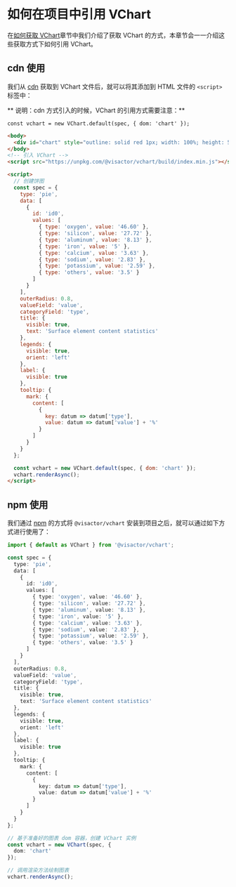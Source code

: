 # 如何在项目中引用 VChart

在[如何获取 VChart](./How_to_Get_VChart)章节中我们介绍了获取 VChart 的方式，本章节会一一介绍这些获取方式下如何引用 VChart。

## cdn 使用

我们从 [cdn](./How_to_Get_VChart#cdn-获取) 获取到 VChart 文件后，就可以将其添加到 HTML 文件的 `<script>` 标签中：

** 说明：cdn 方式引入的时候，VChart 的引用方式需要注意：**

`const vchart = new VChart.default(spec, { dom: 'chart' });`

```html
<body>
  <div id="chart" style="outline: solid red 1px; width: 100%; height: 500px"></div>
</body>
<!-- 引入 VChart -->
<script src="https://unpkg.com/@visactor/vchart/build/index.min.js"></script>

<script>
  // 创建饼图
  const spec = {
    type: 'pie',
    data: [
      {
        id: 'id0',
        values: [
          { type: 'oxygen', value: '46.60' },
          { type: 'silicon', value: '27.72' },
          { type: 'aluminum', value: '8.13' },
          { type: 'iron', value: '5' },
          { type: 'calcium', value: '3.63' },
          { type: 'sodium', value: '2.83' },
          { type: 'potassium', value: '2.59' },
          { type: 'others', value: '3.5' }
        ]
      }
    ],
    outerRadius: 0.8,
    valueField: 'value',
    categoryField: 'type',
    title: {
      visible: true,
      text: 'Surface element content statistics'
    },
    legends: {
      visible: true,
      orient: 'left'
    },
    label: {
      visible: true
    },
    tooltip: {
      mark: {
        content: [
          {
            key: datum => datum['type'],
            value: datum => datum['value'] + '%'
          }
        ]
      }
    }
  };

  const vchart = new VChart.default(spec, { dom: 'chart' });
  vchart.renderAsync();
</script>
```

## npm 使用

我们通过 [npm](./How_to_Get_VChart#npm-获取) 的方式将 `@visactor/vchart` 安装到项目之后，就可以通过如下方式进行使用了：

```ts
import { default as VChart } from '@visactor/vchart';

const spec = {
  type: 'pie',
  data: [
    {
      id: 'id0',
      values: [
        { type: 'oxygen', value: '46.60' },
        { type: 'silicon', value: '27.72' },
        { type: 'aluminum', value: '8.13' },
        { type: 'iron', value: '5' },
        { type: 'calcium', value: '3.63' },
        { type: 'sodium', value: '2.83' },
        { type: 'potassium', value: '2.59' },
        { type: 'others', value: '3.5' }
      ]
    }
  ],
  outerRadius: 0.8,
  valueField: 'value',
  categoryField: 'type',
  title: {
    visible: true,
    text: 'Surface element content statistics'
  },
  legends: {
    visible: true,
    orient: 'left'
  },
  label: {
    visible: true
  },
  tooltip: {
    mark: {
      content: [
        {
          key: datum => datum['type'],
          value: datum => datum['value'] + '%'
        }
      ]
    }
  }
};

// 基于准备好的图表 dom 容器，创建 VChart 实例
const vchart = new VChart(spec, {
  dom: 'chart'
});

// 调用渲染方法绘制图表
vchart.renderAsync();
```
